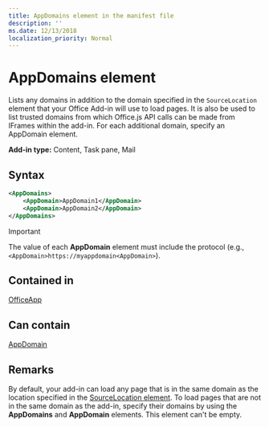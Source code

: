```yaml
---
title: AppDomains element in the manifest file
description: ''
ms.date: 12/13/2018
localization_priority: Normal
---
```


# AppDomains element

Lists any domains in addition to the domain specified in the `SourceLocation` element that your Office Add-in will use to load pages. It is also be used to list trusted domains from which Office.js API calls can be made from IFrames within the add-in. For each additional domain, specify an AppDomain element. 

 **Add-in type:** Content, Task pane, Mail

## Syntax

```XML
<AppDomains>
    <AppDomain>AppDomain1</AppDomain>
    <AppDomain>AppDomain2</AppDomain>
</AppDomains>
```

> [!IMPORTANT]
> The value of each **AppDomain** element must include the protocol (e.g., `<AppDomain>https://myappdomain<AppDomain>`).

## Contained in

[OfficeApp](officeapp.md)

## Can contain

[AppDomain](appdomain.md)

## Remarks

By default, your add-in can load any page that is in the same domain as the location specified in the [SourceLocation element](sourcelocation.md). To load pages that are not in the same domain as the add-in, specify their domains by using the **AppDomains** and **AppDomain** elements. This element can't be empty.
